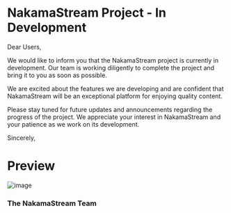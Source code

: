 # NakamaStream Project - In Development

Dear Users,

We would like to inform you that the NakamaStream project is currently in development. Our team is working diligently to complete the project and bring it to you as soon as possible.

We are excited about the features we are developing and are confident that NakamaStream will be an exceptional platform for enjoying quality content.

Please stay tuned for future updates and announcements regarding the progress of the project. We appreciate your interest in NakamaStream and your patience as we work on its development.

Sincerely,

# Preview
![image](https://github.com/NakamaStream/NakamaStream/assets/149289426/01bf7275-2950-4745-92e4-a39f1b3390fb)


### The NakamaStream Team
